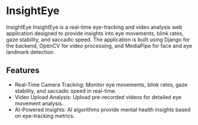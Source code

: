 # InsightEye 

InsightEye
InsightEye is a real-time eye-tracking and video analysis web application designed to provide insights into eye movements, blink rates, gaze stability, and saccadic speed. The application is built using Django for the backend, OpenCV for video processing, and MediaPipe for face and eye landmark detection.

## Features
- Real-Time Camera Tracking: Monitor eye movements, blink rates, gaze stability, and saccadic speed in real-time.
- Video Upload Analysis: Upload pre-recorded videos for detailed eye movement analysis.
- AI-Powered Insights: AI algorithms provide mental health insights based on eye-tracking metrics.
